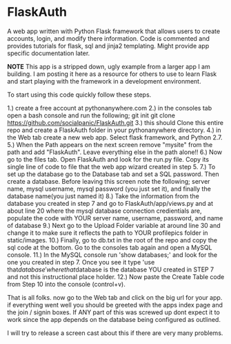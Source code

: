 # FlaskAuth
A web app written with Python Flask framework that allows users to create accounts, login, and modify there information. Code is commented and provides tutorials for flask, sql and jinja2 templating. Might provide app specific documentation later. 

**NOTE**
This app is a stripped down, ugly example from a larger app I am building. I am posting it here as a resource for others to use to learn Flask and start playing with the framework in a development environment.


To start using this code quickly follow these steps.

1.) create a free account at pythonanywhere.com
2.) in the consoles tab open a bash console and run the following;
    git init
    git clone https://github.com/socialpanic/FlaskAuth.git
3.) this should Clone this entire repo and create a FlaskAuth folder in your pythonanywhere directory.
4.) in the Web tab create a new web app. Select flask framework, and Python 2.7.
5.) When the Path appears on the next screen remove "mysite" from the path and add "FlaskAuth". Leave everything else in the path alone!!
6.) Now go to the files tab. Open FlaskAuth and look for the run.py file. Copy its single line of code to file that the web app wizard created in step 5.
7.) To set up the database go to the Database tab and set a SQL password. Then create a database. Before leaving this screen note the following; server name, mysql username, mysql password (you just set it), and finally the database name(you just named it)
8.) Take the information from the database you created in step 7 and go to FlaskAuth/app/views.py and at about line 20 where the mysql database connection credientials are, populate the code with YOUR server name, username, password, and name of database
9.) Next go to the Upload Folder variable at around line 30 and change it to make sure it reflects the path to YOUR profilepics folder in static/images.
10.) Finally, go to db.txt in the root of the repo and copy the sql code at the bottom. Go to the consoles tab again and open a MySQL console.
11.) In the MySQL console run 'show databases;' and look for the one you created in step 7. Once you see it type 'use that$database' where that$database is the database YOU created in STEP 7 and not this instructional place holder.
12.) Now paste the Create Table code from Step 10 into the console (control+v).

That is all folks. now go to the Web tab and click on the big url for your app. if everything went well you should be greeted with the apps index page and the join / signin boxes. If ANY part of this was screwed up dont expect it to work since the app depends on the database being configured as outlined.

I will try to release a screen cast about this if there are very many problems.
